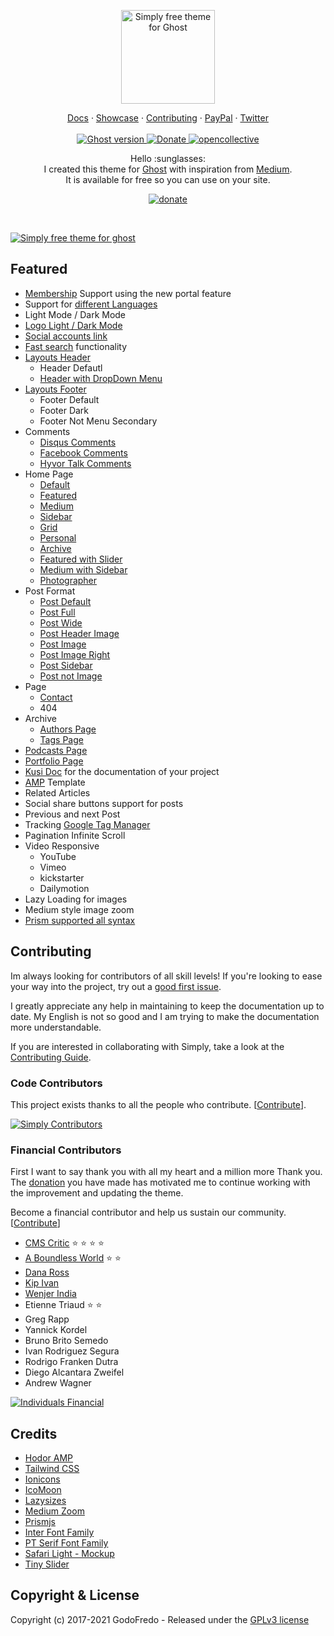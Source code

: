 <p align="center">
  <a href="https://godofredo.ninja/ghost-theme/simply/">
    <img src="https://user-images.githubusercontent.com/10253167/103450308-a2757c00-4c82-11eb-8bc3-29b09520fc58.png" width="150px" alt="Simply free theme for Ghost" />
  </a>
</p>

<p align="center">
    <a href="https://godofredo.ninja/ghost-theme/simply/introduction">Docs</a>
    ·
    <a href="https://godofredo.ninja/ghost-theme/showcase/">Showcase</a>
    ·
    <a href="https://github.com/godofredoninja/simply/graphs/contributors">Contributing</a>
    ·
    <a href="https://www.paypal.me/godofredoninja">PayPal</a>
    ·
    <a href="https://twitter.com/godofredoninja">Twitter</a>
    <br /><br />
    <a href="https://github.com/TryGhost/Ghost">
        <img src="https://img.shields.io/badge/Ghost-4.x-brightgreen.svg" alt="Ghost version" />
    </a>
    <a href="https://www.paypal.me/godofredoninja">
        <img src="https://img.shields.io/badge/donate-paypal-blue.svg" alt="Donate" />
    </a>
    <a href="https://opencollective.com/simply">
        <img src="https://opencollective.com/simply/tiers/badge.svg" alt="opencollective" />
    </a>
</p>

<p align="center">
    Hello :sunglasses:
    <br />
    I created this theme for <a href="https://github.com/tryghost/ghost/">Ghost</a> with inspiration from <a href="https://medium.com/">Medium</a>.
    <br />
    It is available for free so you can use on your site.
</p>

<p align="center">
    <a href="https://www.paypal.com/cgi-bin/webscr?cmd=_s-xclick&hosted_button_id=Y7UB5Q8GVN3HN&source=url">
        <img src="https://user-images.githubusercontent.com/10253167/103444000-877b1b80-4c32-11eb-8377-7bedd46dbdf8.gif" alt="donate" />
    </a>
</p>

&nbsp;

[![Simply free theme for ghost](https://user-images.githubusercontent.com/10253167/113333274-d6932400-92e7-11eb-8926-9dfed0b1b80e.jpg)](https://godofredo.ninja/ghost-theme/simply/)

## Featured

- [Membership](https://godofredo.ninja/ghost-theme/simply/members) Support using the new portal feature
- Support for [different Languages](https://godofredo.ninja/ghost-theme/simply/languages)
- Light Mode / Dark Mode
- [Logo Light / Dark Mode](https://godofredo.ninja/ghost-theme/simply/settings/#logolightdarkmode)
- [Social accounts link](https://godofredo.ninja/ghost-theme/simply/settings/#socialmedia)
- [Fast search](https://godofredo.ninja/ghost-theme/simply/settings/#search/) functionality
- [Layouts Header](https://godofredo.ninja/ghost-theme/simply/layouts/#header)
  - Header Defautl
  - [Header with DropDown Menu](https://godofredo.ninja/ghost-theme/simply/layouts/#headerdefault)
- [Layouts Footer](https://godofredo.ninja/ghost-theme/simply/layouts/#footer)
  - Footer Default
  - Footer Dark
  - Footer Not Menu Secondary
- Comments
  - [Disqus Comments](https://godofredo.ninja/ghost-theme/simply/settings/#disquscomments)
  - [Facebook Comments](https://godofredo.ninja/ghost-theme/simply/settings/#facebookcomments)
  - [Hyvor Talk Comments](https://godofredo.ninja/ghost-theme/simply/settings/#hyvortalk)
- Home Page
  - [Default](https://godofredo.ninja/ghost-theme/simply/home-page/#default)
  - [Featured](https://godofredo.ninja/ghost-theme/simply/home-page/#featured)
  - [Medium](https://godofredo.ninja/ghost-theme/simply/home-page/#medium)
  - [Sidebar](https://godofredo.ninja/ghost-theme/simply/home-page/#sidebar)
  - [Grid](https://godofredo.ninja/ghost-theme/simply/home-page/#grid)
  - [Personal](https://godofredo.ninja/ghost-theme/simply/home-page/#personal)
  - [Archive](https://godofredo.ninja/ghost-theme/simply/home-page/#archivepage)
  - [Featured with Slider](https://godofredo.ninja/ghost-theme/simply/home-page/#featuredwithslider)
  - [Medium with Sidebar](https://godofredo.ninja/ghost-theme/simply/home-page/#mediumwithsidebar)
  - [Photographer](https://godofredo.ninja/ghost-theme/simply/home-page/#photographer)
- Post Format
  - [Post Default](https://godofredo.ninja/ghost-theme/simply/post-format/#post-default)
  - [Post Full](https://godofredo.ninja/ghost-theme/simply/post-format/#post-full)
  - [Post Wide](https://godofredo.ninja/ghost-theme/simply/post-format/#post-wide)
  - [Post Header Image](https://godofredo.ninja/ghost-theme/simply/post-format/#post-header-image)
  - [Post Image](https://godofredo.ninja/ghost-theme/simply/post-format/#post-image)
  - [Post Image Right](https://godofredo.ninja/ghost-theme/simply/post-format/#post-image-right)
  - [Post Sidebar](https://godofredo.ninja/ghost-theme/simply/post-format/#post-sidebar)
  - [Post not Image](https://godofredo.ninja/ghost-theme/simply/post-format/#post-not-image)
- Page
  - [Contact](https://godofredo.ninja/ghost-theme/simply/contact-page/)
  - 404
- Archive
  - [Authors Page](https://godofredo.ninja/ghost-theme/simply/authors-and-tags-page/#authors-page)
  - [Tags Page](https://godofredo.ninja/ghost-theme/simply/authors-and-tags-page/#tags-page)
- [Podcasts Page](https://godofredo.ninja/ghost-theme/simply/podcasts-page/)
- [Portfolio Page](https://godofredo.ninja/ghost-theme/simply/portfolio-page/)
- [Kusi Doc](https://godofredo.ninja/ghost-theme/simply/kusi-doc/) for the documentation of your project
- [AMP](https://github.com/godofredoninja/Hodor-AMP-Ghost) Template
- Related Articles
- Social share buttons support for posts
- Previous and next Post
- Tracking [Google Tag Manager](https://godofredo.ninja/ghost-theme/simply/#tracking-google-tag-manager)
- Pagination Infinite Scroll
- Video Responsive
  - YouTube
  - Vimeo
  - kickstarter
  - Dailymotion
- Lazy Loading for images
- Medium style image zoom
- [Prism supported all syntax](https://prismjs.com/index.html#supported-languages)

## Contributing

Im always looking for contributors of all skill levels! If you're looking to ease your way into the project, try out a [good first issue](https://github.com/godofredoninja/simply/labels/%F0%9F%8C%B1%20good%20first%20issue).

I greatly appreciate any help in maintaining to keep the documentation up to date. My English is not so good and I am trying to make the documentation more understandable.

If you are interested in collaborating with Simply, take a look at the [Contributing Guide](https://github.com/godofredoninja/simply/blob/master/CONTRIBUTING.md).

### Code Contributors

This project exists thanks to all the people who contribute. [[Contribute](https://github.com/godofredoninja/simply/blob/master/CONTRIBUTING.md)].

[![Simply Contributors](https://opencollective.com/simply/contributors.svg?width=890&button=false)](https://github.com/godofredoninja/simply/graphs/contributors)

### Financial Contributors

First I want to say thank you with all my heart and a million more Thank you. The [donation](https://www.paypal.me/godofredoninja) you have made has motivated me to continue working with the improvement and updating the theme.

Become a financial contributor and help us sustain our community. [[Contribute](https://opencollective.com/simply/contribute)]

- [CMS Critic](http://www.cmscritic.com/) :star: :star: :star: :star:
- [A Boundless World](https://www.aboundlessworld.com/) :star: :star:
- [Dana Ross](https://vaalin.com/)
- [Kip Ivan](https://github.com/Ingles-con-Kip)
- [Wenjer India](http://qilinlab.com)
- Etienne Triaud :star: :star:
- Greg Rapp
- Yannick Kordel
- Bruno Brito Semedo
- Ivan Rodriguez Segura
- Rodrigo Franken Dutra
- Diego Alcantara Zweifel
- Andrew Wagner

[![Individuals Financial](https://opencollective.com/simply/individuals.svg?width=890)](https://opencollective.com/simply)

## Credits

- [Hodor AMP](https://github.com/godofredoninja/Hodor-AMP-Ghost)
- [Tailwind CSS](https://github.com/tailwindlabs/tailwindcss)
- [Ionicons](https://github.com/ionic-team/ionicons)
- [IcoMoon](https://icomoon.io/)
- [Lazysizes](https://github.com/aFarkas/lazysizes)
- [Medium Zoom](https://github.com/francoischalifour/medium-zoom)
- [Prismjs](https://github.com/PrismJS/prism/)
- [Inter Font Family](https://github.com/rsms/inter/)
- [PT Serif Font Family](https://fonts.google.com/specimen/PT+Serif)
- [Safari Light - Mockup](https://www.uplabs.com/posts/safari-light-version)
- [Tiny Slider](https://github.com/ganlanyuan/tiny-slider)

## Copyright & License

Copyright (c) 2017-2021 GodoFredo - Released under the [GPLv3 license](LICENSE)
